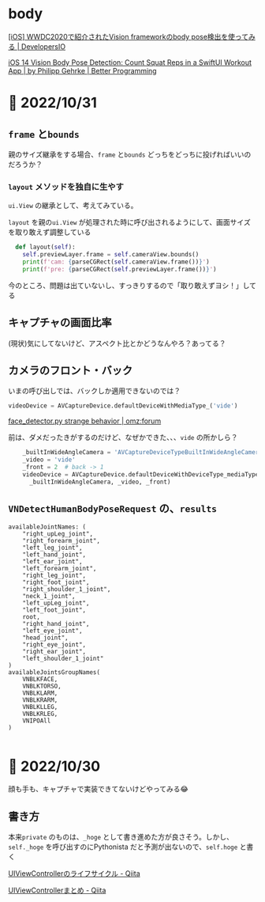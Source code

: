 # body

[[iOS] WWDC2020で紹介されたVision frameworkのbody pose検出を使ってみる | DevelopersIO](https://dev.classmethod.jp/articles/vision-body-pose/)

[iOS 14 Vision Body Pose Detection: Count Squat Reps in a SwiftUI Workout App | by Philipp Gehrke | Better Programming](https://betterprogramming.pub/ios-14-vision-body-pose-detection-count-squat-reps-in-a-workout-c88991f7cad4)

# 📝 2022/10/31

## `frame` と`bounds`

親のサイズ継承をする場合、`frame` と`bounds` どっちをどっちに投げればいいのだろうか？

### `layout` メソッドを独自に生やす

`ui.View` の継承として、考えてみている。

`layout` を親の`ui.View` が処理された時に呼び出されるようにして、画面サイズを取り敢えず調整している

``` .py
  def layout(self):
    self.previewLayer.frame = self.cameraView.bounds()
    print(f'cam: {parseCGRect(self.cameraView.frame())}')
    print(f'pre: {parseCGRect(self.previewLayer.frame())}')
```

今のところ、問題は出ていないし、すっきりするので「取り敢えずヨシ！」してる

## キャプチャの画面比率

(現状)気にしてないけど、アスペクト比とかどうなんやろ？あってる？

## カメラのフロント・バック

いまの呼び出しでは、バックしか適用できないのでは？

``` .py
videoDevice = AVCaptureDevice.defaultDeviceWithMediaType_('vide')
```

[face_detector.py strange behavior | omz:forum](https://forum.omz-software.com/topic/6434/face_detector-py-strange-behavior/22)

前は、ダメだったきがするのだけど、なぜかできた、、、`vide` の所かしら？

``` .py
    _builtInWideAngleCamera = 'AVCaptureDeviceTypeBuiltInWideAngleCamera'
    _video = 'vide'
    _front = 2  # back -> 1
    videoDevice = AVCaptureDevice.defaultDeviceWithDeviceType_mediaType_position_(
      _builtInWideAngleCamera, _video, _front)

```

## `VNDetectHumanBodyPoseRequest` の、`results`

``` .log
availableJointNames: (
    "right_upLeg_joint",
    "right_forearm_joint",
    "left_leg_joint",
    "left_hand_joint",
    "left_ear_joint",
    "left_forearm_joint",
    "right_leg_joint",
    "right_foot_joint",
    "right_shoulder_1_joint",
    "neck_1_joint",
    "left_upLeg_joint",
    "left_foot_joint",
    root,
    "right_hand_joint",
    "left_eye_joint",
    "head_joint",
    "right_eye_joint",
    "right_ear_joint",
    "left_shoulder_1_joint"
)
availableJointsGroupNames(
    VNBLKFACE,
    VNBLKTORSO,
    VNBLKLARM,
    VNBLKRARM,
    VNBLKLLEG,
    VNBLKRLEG,
    VNIPOAll
)


```

# 📝 2022/10/30

顔も手も、キャプチャで実装できてないけどやってみる😂

## 書き方

本来`private` のものは、`_hoge` として書き進めた方が良さそう。しかし、`self._hoge` を呼び出すのにPythonista だと予測が出ないので、`self.hoge` と書く

[UIViewControllerのライフサイクル - Qiita](https://qiita.com/motokiee/items/0ca628b4cc74c8c5599d)

[UIViewControllerまとめ - Qiita](https://qiita.com/edo_m18/items/189acd18f1ecc368b5b0)
